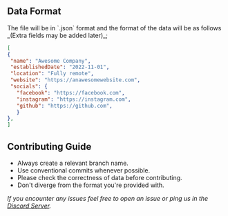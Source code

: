 <h2>Data Format</h2>
The file will be in `.json` format and the format of the data will be as follows _(Extra fields may be added later)_;

```json
[
{
 "name": "Awesome Company",
 "establishedDate": "2022-11-01",
 "location": "Fully remote",
 "website": "https://anawesomewebsite.com",
 "socials": {
   "facebook": "https://facebook.com",
   "instagram": "https://instagram.com",
   "github": "https://github.com",
   }
},
]
```

<h2>Contributing Guide</h2>

- Always create a relevant branch name.
- Use conventional commits whenever possible.
- Please check the correctness of data before contributing.
- Don't diverge from the format you're provided with.

_If you encounter any issues feel free to open an issue or ping us in the [Discord Server](http://discord.gg/7jwZaa8WDr)._
